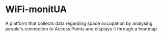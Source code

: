 # WiFi-monitUA
A platform that collects data regarding space occupation by analysing people's connection to Access Points and displays it through a heatmap
